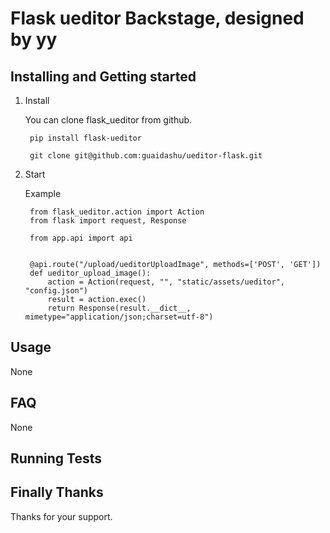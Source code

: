 # **Flask ueditor Backstage, designed by yy**

## Installing and Getting started

1. Install
  
    You can clone flask_ueditor from github.

  	    pip install flask-ueditor
  
        git clone git@github.com:guaidashu/ueditor-flask.git
   
2. Start

    Example

  	    from flask_ueditor.action import Action
	    from flask import request, Response

	    from app.api import api


	    @api.route("/upload/ueditorUploadImage", methods=['POST', 'GET'])
	    def ueditor_upload_image():
	        action = Action(request, "", "static/assets/ueditor", "config.json")
	        result = action.exec()
	        return Response(result.__dict__, mimetype="application/json;charset=utf-8")


## Usage

None

## FAQ

None

## Running Tests

## Finally Thanks 

Thanks for your support.